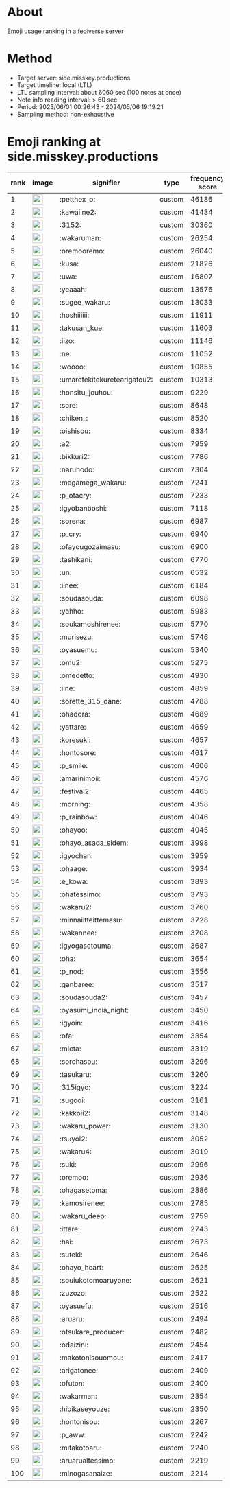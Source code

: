 # About
Emoji usage ranking in a fediverse server

# Method
- Target server: side.misskey.productions
- Target timeline: local (LTL)
- LTL sampling interval: about 6060 sec (100 notes at once)
- Note info reading interval: > 60 sec
- Period: 2023/06/01 00:26:43 - 2024/05/06 19:19:21 
- Sampling method: non-exhaustive

# Emoji ranking at side.misskey.productions

|rank|image|signifier|type|frequency score|
|----|----|----|----|----|
|1|<img height="24" src="https://side.misskey.productions/emoji/petthex_p.webp">|:petthex_p:|custom|46186|
|2|<img height="24" src="https://side.misskey.productions/emoji/kawaiine2.webp">|:kawaiine2:|custom|41434|
|3|<img height="24" src="https://side.misskey.productions/emoji/3152.webp">|:3152:|custom|30360|
|4|<img height="24" src="https://side.misskey.productions/emoji/wakaruman.webp">|:wakaruman:|custom|26254|
|5|<img height="24" src="https://side.misskey.productions/emoji/oremooremo.webp">|:oremooremo:|custom|26040|
|6|<img height="24" src="https://side.misskey.productions/emoji/kusa.webp">|:kusa:|custom|21826|
|7|<img height="24" src="https://side.misskey.productions/emoji/uwa.webp">|:uwa:|custom|16807|
|8|<img height="24" src="https://side.misskey.productions/emoji/yeaaah.webp">|:yeaaah:|custom|13576|
|9|<img height="24" src="https://side.misskey.productions/emoji/sugee_wakaru.webp">|:sugee_wakaru:|custom|13033|
|10|<img height="24" src="https://side.misskey.productions/emoji/hoshiiiiii.webp">|:hoshiiiiii:|custom|11911|
|11|<img height="24" src="https://side.misskey.productions/emoji/takusan_kue.webp">|:takusan_kue:|custom|11603|
|12|<img height="24" src="https://side.misskey.productions/emoji/iizo.webp">|:iizo:|custom|11146|
|13|<img height="24" src="https://side.misskey.productions/emoji/ne.webp">|:ne:|custom|11052|
|14|<img height="24" src="https://side.misskey.productions/emoji/woooo.webp">|:woooo:|custom|10855|
|15|<img height="24" src="https://side.misskey.productions/emoji/umaretekitekuretearigatou2.webp">|:umaretekitekuretearigatou2:|custom|10313|
|16|<img height="24" src="https://side.misskey.productions/emoji/honsitu_jouhou.webp">|:honsitu_jouhou:|custom|9229|
|17|<img height="24" src="https://side.misskey.productions/emoji/sore.webp">|:sore:|custom|8648|
|18|<img height="24" src="https://side.misskey.productions/emoji/chiken_.webp">|:chiken_:|custom|8520|
|19|<img height="24" src="https://side.misskey.productions/emoji/oishisou.webp">|:oishisou:|custom|8334|
|20|<img height="24" src="https://side.misskey.productions/emoji/a2.webp">|:a2:|custom|7959|
|21|<img height="24" src="https://side.misskey.productions/emoji/bikkuri2.webp">|:bikkuri2:|custom|7786|
|22|<img height="24" src="https://side.misskey.productions/emoji/naruhodo.webp">|:naruhodo:|custom|7304|
|23|<img height="24" src="https://side.misskey.productions/emoji/megamega_wakaru.webp">|:megamega_wakaru:|custom|7241|
|24|<img height="24" src="https://side.misskey.productions/emoji/p_otacry.webp">|:p_otacry:|custom|7233|
|25|<img height="24" src="https://side.misskey.productions/emoji/igyobanboshi.webp">|:igyobanboshi:|custom|7118|
|26|<img height="24" src="https://side.misskey.productions/emoji/sorena.webp">|:sorena:|custom|6987|
|27|<img height="24" src="https://side.misskey.productions/emoji/p_cry.webp">|:p_cry:|custom|6940|
|28|<img height="24" src="https://side.misskey.productions/emoji/ofayougozaimasu.webp">|:ofayougozaimasu:|custom|6900|
|29|<img height="24" src="https://side.misskey.productions/emoji/tashikani.webp">|:tashikani:|custom|6770|
|30|<img height="24" src="https://side.misskey.productions/emoji/un.webp">|:un:|custom|6532|
|31|<img height="24" src="https://side.misskey.productions/emoji/iinee.webp">|:iinee:|custom|6184|
|32|<img height="24" src="https://side.misskey.productions/emoji/soudasouda.webp">|:soudasouda:|custom|6098|
|33|<img height="24" src="https://side.misskey.productions/emoji/yahho.webp">|:yahho:|custom|5983|
|34|<img height="24" src="https://side.misskey.productions/emoji/soukamoshirenee.webp">|:soukamoshirenee:|custom|5770|
|35|<img height="24" src="https://side.misskey.productions/emoji/murisezu.webp">|:murisezu:|custom|5746|
|36|<img height="24" src="https://side.misskey.productions/emoji/oyasuemu.webp">|:oyasuemu:|custom|5340|
|37|<img height="24" src="https://side.misskey.productions/emoji/omu2.webp">|:omu2:|custom|5275|
|38|<img height="24" src="https://side.misskey.productions/emoji/omedetto.webp">|:omedetto:|custom|4930|
|39|<img height="24" src="https://side.misskey.productions/emoji/iine.webp">|:iine:|custom|4859|
|40|<img height="24" src="https://side.misskey.productions/emoji/sorette_315_dane.webp">|:sorette_315_dane:|custom|4788|
|41|<img height="24" src="https://side.misskey.productions/emoji/ohadora.webp">|:ohadora:|custom|4689|
|42|<img height="24" src="https://side.misskey.productions/emoji/yattare.webp">|:yattare:|custom|4659|
|43|<img height="24" src="https://side.misskey.productions/emoji/koresuki.webp">|:koresuki:|custom|4657|
|44|<img height="24" src="https://side.misskey.productions/emoji/hontosore.webp">|:hontosore:|custom|4617|
|45|<img height="24" src="https://side.misskey.productions/emoji/p_smile.webp">|:p_smile:|custom|4606|
|46|<img height="24" src="https://side.misskey.productions/emoji/amarinimoii.webp">|:amarinimoii:|custom|4576|
|47|<img height="24" src="https://side.misskey.productions/emoji/festival2.webp">|:festival2:|custom|4465|
|48|<img height="24" src="https://side.misskey.productions/emoji/morning.webp">|:morning:|custom|4358|
|49|<img height="24" src="https://side.misskey.productions/emoji/p_rainbow.webp">|:p_rainbow:|custom|4046|
|50|<img height="24" src="https://side.misskey.productions/emoji/ohayoo.webp">|:ohayoo:|custom|4045|
|51|<img height="24" src="https://side.misskey.productions/emoji/ohayo_asada_sidem.webp">|:ohayo_asada_sidem:|custom|3998|
|52|<img height="24" src="https://side.misskey.productions/emoji/igyochan.webp">|:igyochan:|custom|3959|
|53|<img height="24" src="https://side.misskey.productions/emoji/ohaage.webp">|:ohaage:|custom|3934|
|54|<img height="24" src="https://side.misskey.productions/emoji/e_kowa.webp">|:e_kowa:|custom|3893|
|55|<img height="24" src="https://side.misskey.productions/emoji/ohatessimo.webp">|:ohatessimo:|custom|3793|
|56|<img height="24" src="https://side.misskey.productions/emoji/wakaru2.webp">|:wakaru2:|custom|3760|
|57|<img height="24" src="https://side.misskey.productions/emoji/minnaiitteittemasu.webp">|:minnaiitteittemasu:|custom|3728|
|58|<img height="24" src="https://side.misskey.productions/emoji/wakannee.webp">|:wakannee:|custom|3708|
|59|<img height="24" src="https://side.misskey.productions/emoji/igyogasetouma.webp">|:igyogasetouma:|custom|3687|
|60|<img height="24" src="https://side.misskey.productions/emoji/oha.webp">|:oha:|custom|3654|
|61|<img height="24" src="https://side.misskey.productions/emoji/p_nod.webp">|:p_nod:|custom|3556|
|62|<img height="24" src="https://side.misskey.productions/emoji/ganbaree.webp">|:ganbaree:|custom|3517|
|63|<img height="24" src="https://side.misskey.productions/emoji/soudasouda2.webp">|:soudasouda2:|custom|3457|
|64|<img height="24" src="https://side.misskey.productions/emoji/oyasumi_india_night.webp">|:oyasumi_india_night:|custom|3450|
|65|<img height="24" src="https://side.misskey.productions/emoji/igyoin.webp">|:igyoin:|custom|3416|
|66|<img height="24" src="https://side.misskey.productions/emoji/ofa.webp">|:ofa:|custom|3354|
|67|<img height="24" src="https://side.misskey.productions/emoji/mieta.webp">|:mieta:|custom|3319|
|68|<img height="24" src="https://side.misskey.productions/emoji/sorehasou.webp">|:sorehasou:|custom|3296|
|69|<img height="24" src="https://side.misskey.productions/emoji/tasukaru.webp">|:tasukaru:|custom|3260|
|70|<img height="24" src="https://side.misskey.productions/emoji/315igyo.webp">|:315igyo:|custom|3224|
|71|<img height="24" src="https://side.misskey.productions/emoji/sugooi.webp">|:sugooi:|custom|3161|
|72|<img height="24" src="https://side.misskey.productions/emoji/kakkoii2.webp">|:kakkoii2:|custom|3148|
|73|<img height="24" src="https://side.misskey.productions/emoji/wakaru_power.webp">|:wakaru_power:|custom|3130|
|74|<img height="24" src="https://side.misskey.productions/emoji/tsuyoi2.webp">|:tsuyoi2:|custom|3052|
|75|<img height="24" src="https://side.misskey.productions/emoji/wakaru4.webp">|:wakaru4:|custom|3019|
|76|<img height="24" src="https://side.misskey.productions/emoji/suki.webp">|:suki:|custom|2996|
|77|<img height="24" src="https://side.misskey.productions/emoji/oremoo.webp">|:oremoo:|custom|2936|
|78|<img height="24" src="https://side.misskey.productions/emoji/ohagasetoma.webp">|:ohagasetoma:|custom|2886|
|79|<img height="24" src="https://side.misskey.productions/emoji/kamosirenee.webp">|:kamosirenee:|custom|2785|
|80|<img height="24" src="https://side.misskey.productions/emoji/wakaru_deep.webp">|:wakaru_deep:|custom|2759|
|81|<img height="24" src="https://side.misskey.productions/emoji/ittare.webp">|:ittare:|custom|2743|
|82|<img height="24" src="https://side.misskey.productions/emoji/hai.webp">|:hai:|custom|2673|
|83|<img height="24" src="https://side.misskey.productions/emoji/suteki.webp">|:suteki:|custom|2646|
|84|<img height="24" src="https://side.misskey.productions/emoji/ohayo_heart.webp">|:ohayo_heart:|custom|2625|
|85|<img height="24" src="https://side.misskey.productions/emoji/souiukotomoaruyone.webp">|:souiukotomoaruyone:|custom|2621|
|86|<img height="24" src="https://side.misskey.productions/emoji/zuzozo.webp">|:zuzozo:|custom|2522|
|87|<img height="24" src="https://side.misskey.productions/emoji/oyasuefu.webp">|:oyasuefu:|custom|2516|
|88|<img height="24" src="https://side.misskey.productions/emoji/aruaru.webp">|:aruaru:|custom|2494|
|89|<img height="24" src="https://side.misskey.productions/emoji/otsukare_producer.webp">|:otsukare_producer:|custom|2482|
|90|<img height="24" src="https://side.misskey.productions/emoji/odaizini.webp">|:odaizini:|custom|2454|
|91|<img height="24" src="https://side.misskey.productions/emoji/makotonisouomou.webp">|:makotonisouomou:|custom|2417|
|92|<img height="24" src="https://side.misskey.productions/emoji/arigatonee.webp">|:arigatonee:|custom|2409|
|93|<img height="24" src="https://side.misskey.productions/emoji/ofuton.webp">|:ofuton:|custom|2400|
|94|<img height="24" src="https://side.misskey.productions/emoji/wakarman.webp">|:wakarman:|custom|2354|
|95|<img height="24" src="https://side.misskey.productions/emoji/hibikaseyouze.webp">|:hibikaseyouze:|custom|2350|
|96|<img height="24" src="https://side.misskey.productions/emoji/hontonisou.webp">|:hontonisou:|custom|2267|
|97|<img height="24" src="https://side.misskey.productions/emoji/p_aww.webp">|:p_aww:|custom|2242|
|98|<img height="24" src="https://side.misskey.productions/emoji/mitakotoaru.webp">|:mitakotoaru:|custom|2240|
|99|<img height="24" src="https://side.misskey.productions/emoji/aruarualtessimo.webp">|:aruarualtessimo:|custom|2219|
|100|<img height="24" src="https://side.misskey.productions/emoji/minogasanaize.webp">|:minogasanaize:|custom|2214|
